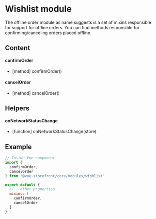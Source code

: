 # Wishlist module

The offline order module as name suggests is a set of mixins responsible for support for offline orders. You can find methods responsible for confirming/canceling orders placed offline.

## Content

#### confirmOrder
- [method] confirmOrder()

#### cancelOrder
- [method] cancelOrder()

## Helpers

#### onNetworkStatusChange
- [function] onNetworkStatusChange(store)

## Example

````javascript
// Inside Vue component
import {
  confirmOrder,
  cancelOrder
} from '@vue-storefront/core/modules/wishlist'

export default {
  //...other properties
  mixins: [
    confirmOrder,
    cancelOrder
  ]
}
````
